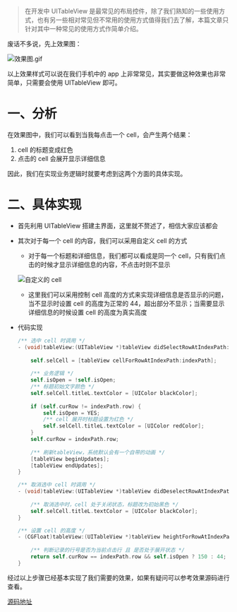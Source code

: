 > 在开发中 UITableView  是最常见的布局控件，除了我们熟知的一些使用方式，也有另一些相对常见但不常用的使用方式值得我们去了解，本篇文章只针对其中一种常见的使用方式作简单介绍。

废话不多说，先上效果图：

![效果图.gif](https://tva1.sinaimg.cn/large/006y8mN6gy1g8qtu8zdq3g30aa0i2wi6.gif)

以上效果样式可以说在我们手机中的 app 上非常常见，其实要做这种效果也非常简单，只需要会使用 UITableView 即可。

# 一、分析

在效果图中，我们可以看到当我每点击一个 cell，会产生两个结果：

1. cell 的标题变成红色
2. 点击的 cell 会展开显示详细信息

因此，我们在实现业务逻辑时就要考虑到这两个方面的具体实现。

# 二、具体实现

- 首先利用 UITableView 搭建主界面，这里就不赘述了，相信大家应该都会

- 其次对于每一个 cell 的内容，我们可以采用自定义 cell 的方式

  -  对于每一个标题和详细信息，我们都可以看成是同一个 cell，只有我们点击的时候才显示详细信息的内容，不点击时则不显示

  ![自定义的 cell](https://tva1.sinaimg.cn/large/006y8mN6gy1g8qtu9uudxj309t052t8s.jpg)

  - 这里我们可以采用控制 cell 高度的方式来实现详细信息是否显示的问题，当不显示时设置 cell 的高度为正常的 44，超出部分不显示；当需要显示详细信息的时候设置 cell 的高度为真实高度

- 代码实现

  ```objective-c
  /** 选中 cell 时调用 */
  - (void)tableView:(UITableView *)tableView didSelectRowAtIndexPath:(NSIndexPath *)indexPath {
      
      self.selCell = [tableView cellForRowAtIndexPath:indexPath];
      
      /** 业务逻辑 */
      self.isOpen = !self.isOpen;
      /** 标题初始文字颜色 */
      self.selCell.titleL.textColor = [UIColor blackColor];
      
      if (self.curRow != indexPath.row) {
          self.isOpen = YES;
          /** cell 展开时标题设置为红色 */
          self.selCell.titleL.textColor = [UIColor redColor];
      }
      self.curRow = indexPath.row;
      
      /** 刷新tableView，系统默认会有一个自带的动画 */
      [tableView beginUpdates];
      [tableView endUpdates];
  }

  /** 取消选中 cell 时调用 */
  - (void)tableView:(UITableView *)tableView didDeselectRowAtIndexPath:(NSIndexPath *)indexPath {
      
      /** 取消选中时，cell 处于关闭状态，标题改为初始黑色 */
      self.selCell.titleL.textColor = [UIColor blackColor];
  }

  /** 设置 cell 的高度 */
  - (CGFloat)tableView:(UITableView *)tableView heightForRowAtIndexPath:(NSIndexPath *)indexPath {
      
      /** 判断记录的行号是否为当前点击行 且 是否处于展开状态 */
      return self.curRow == indexPath.row && self.isOpen ? 150 : 44;
  }
  ```

经过以上步骤已经基本实现了我们需要的效果，如果有疑问可以参考效果源码进行查看。

[源码地址](https://github.com/mortal-master/BWTableView_SimpleUse)

